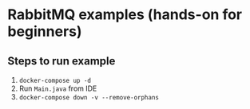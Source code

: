 # RabbitMQ examples (hands-on for beginners)

## Steps to run example
 1. `docker-compose up -d`
 2. Run `Main.java` from IDE
 3. `docker-compose down -v --remove-orphans`